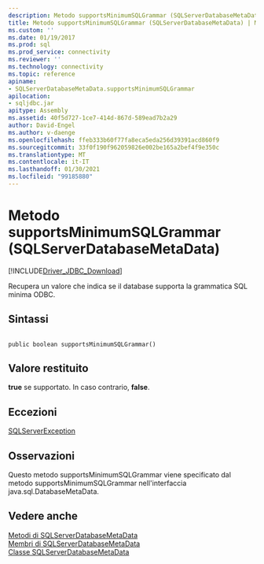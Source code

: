 ```yaml
---
description: Metodo supportsMinimumSQLGrammar (SQLServerDatabaseMetaData)
title: Metodo supportsMinimumSQLGrammar (SQLServerDatabaseMetaData) | Microsoft Docs
ms.custom: ''
ms.date: 01/19/2017
ms.prod: sql
ms.prod_service: connectivity
ms.reviewer: ''
ms.technology: connectivity
ms.topic: reference
apiname:
- SQLServerDatabaseMetaData.supportsMinimumSQLGrammar
apilocation:
- sqljdbc.jar
apitype: Assembly
ms.assetid: 40f5d727-1ce7-414d-867d-589ead7b2a29
author: David-Engel
ms.author: v-daenge
ms.openlocfilehash: ffeb333b60f77fa8eca5eda256d39391acd860f9
ms.sourcegitcommit: 33f0f190f962059826e002be165a2bef4f9e350c
ms.translationtype: MT
ms.contentlocale: it-IT
ms.lasthandoff: 01/30/2021
ms.locfileid: "99185880"
---
```

# <a name="supportsminimumsqlgrammar-method-sqlserverdatabasemetadata"></a>Metodo supportsMinimumSQLGrammar (SQLServerDatabaseMetaData)
[!INCLUDE[Driver_JDBC_Download](../../../includes/driver_jdbc_download.md)]

  Recupera un valore che indica se il database supporta la grammatica SQL minima ODBC.  
  
## <a name="syntax"></a>Sintassi  
  
```  
  
public boolean supportsMinimumSQLGrammar()  
```  
  
## <a name="return-value"></a>Valore restituito  
 **true** se supportato. In caso contrario, **false**.  
  
## <a name="exceptions"></a>Eccezioni  
 [SQLServerException](../../../connect/jdbc/reference/sqlserverexception-class.md)  
  
## <a name="remarks"></a>Osservazioni  
 Questo metodo supportsMinimumSQLGrammar viene specificato dal metodo supportsMinimumSQLGrammar nell'interfaccia java.sql.DatabaseMetaData.  
  
## <a name="see-also"></a>Vedere anche  
 [Metodi di SQLServerDatabaseMetaData](../../../connect/jdbc/reference/sqlserverdatabasemetadata-methods.md)   
 [Membri di SQLServerDatabaseMetaData](../../../connect/jdbc/reference/sqlserverdatabasemetadata-members.md)   
 [Classe SQLServerDatabaseMetaData](../../../connect/jdbc/reference/sqlserverdatabasemetadata-class.md)  
  
  
